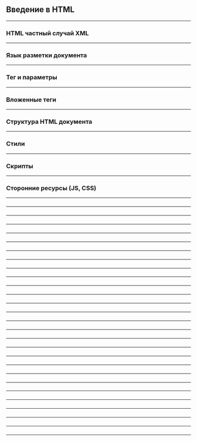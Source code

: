 ## Введение в HTML

---

### HTML частный случай XML

---

### Язык разметки документа

---

### Тег и параметры

---

### Вложенные теги

---

### Структура HTML документа

---

### Стили

---


### Скрипты

---

### Сторонние ресурсы (JS, CSS)

---

### 

---

### 

---

### 

---

### 

---

### 

---

### 

---

### 

---

### 

---

### 

---

### 

---

### 

---

### 

---

### 

---

### 

---

### 

---

### 

---

### 

---

### 

---

### 

---

### 

---

### 

---

### 

---

### 

---

### 

---

### 

---

### 

---

### 

---
